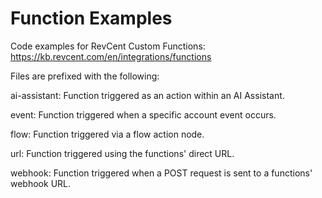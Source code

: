 # Function Examples

Code examples for RevCent Custom Functions: https://kb.revcent.com/en/integrations/functions

Files are prefixed with the following: 

ai-assistant: Function triggered as an action within an AI Assistant.

event: Function triggered when a specific account event occurs.

flow: Function triggered via a flow action node.

url: Function triggered using the functions' direct URL.

webhook: Function triggered when a POST request is sent to a functions' webhook URL.
